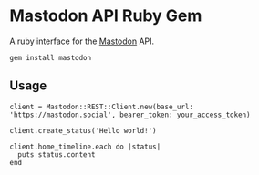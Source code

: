 Mastodon API Ruby Gem
=====================

A ruby interface for the [Mastodon](https://github.com/Gargron/mastodon) API.

    gem install mastodon

## Usage

    client = Mastodon::REST::Client.new(base_url: 'https://mastodon.social', bearer_token: your_access_token)

    client.create_status('Hello world!')

    client.home_timeline.each do |status|
      puts status.content
    end
